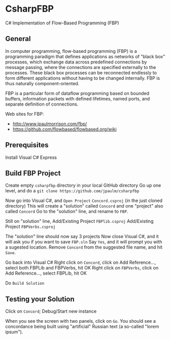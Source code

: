 CsharpFBP
===

C# Implementation of Flow-Based Programming (FBP)


General
---

In computer programming, flow-based programming (FBP) is a programming paradigm that defines applications as networks of "black box" processes, which exchange data across predefined connections by message passing, where the connections are specified externally to the processes. These black box processes can be reconnected endlessly to form different applications without having to be changed internally. FBP is thus naturally component-oriented.

FBP is a particular form of dataflow programming based on bounded buffers, information packets with defined lifetimes, named ports, and separate definition of connections.

Web sites for FBP: 
* http://www.jpaulmorrison.com/fbp/
* https://github.com/flowbased/flowbased.org/wiki

Prerequisites
---

Install Visual C# Express

Build FBP Project
---

Create empty `csharpfbp` directory in your local GitHub directory
Go up one level, and do a `git clone https://github.com/jpaulm/csharpfbp`

Now go into Visual C#, and `Open Project` `Concord.csproj` (in the just cloned directory)
This will create a "solution" called `Concord` and one "project" also called `Concord`
Go to the "solution" line, and rename to `FBP`.

Still on "solution" line,
Add/Existing Project `FBPlib.csproj`
Add/Existing Project `FBPVerbs.csproj`

The "solution" line should now say 3 projects
Now close Visual C#, and it will ask you if you want to save `FBP.sln`
Say `Yes`, and it will prompt you with a sugested location.  Remove `Concord` from the suggested file name, and hit `Save`.

Go back into Visual C# 
Right click on `Concord`, click on Add Reference..., select both FBPLib and FBPVerbs, hit OK
Right click on `FBPVerbs`, click on Add Reference..., select FBPLib, hit OK

Do `Build Solution`

Testing your Solution
---

Click on `Concord`; Debug/Start new instance

When you see the screen with two panels, click on `Go`.  You should see a concordance being built using "artificial" Russian text (a so-called "lorem ipsum").

